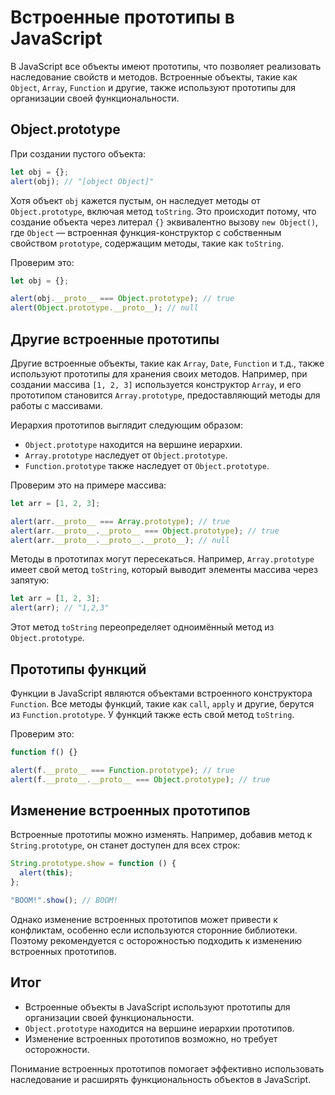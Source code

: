 # Встроенные прототипы в JavaScript

В JavaScript все объекты имеют прототипы, что позволяет реализовать наследование свойств и методов. Встроенные объекты, такие как `Object`, `Array`, `Function` и другие, также используют прототипы для организации своей функциональности.

## Object.prototype

При создании пустого объекта:

```javascript
let obj = {};
alert(obj); // "[object Object]"
```

Хотя объект `obj` кажется пустым, он наследует методы от `Object.prototype`, включая метод `toString`. Это происходит потому, что создание объекта через литерал `{}` эквивалентно вызову `new Object()`, где `Object` — встроенная функция-конструктор с собственным свойством `prototype`, содержащим методы, такие как `toString`.

Проверим это:

```javascript
let obj = {};

alert(obj.__proto__ === Object.prototype); // true
alert(Object.prototype.__proto__); // null
```

## Другие встроенные прототипы

Другие встроенные объекты, такие как `Array`, `Date`, `Function` и т.д., также используют прототипы для хранения своих методов. Например, при создании массива `[1, 2, 3]` используется конструктор `Array`, и его прототипом становится `Array.prototype`, предоставляющий методы для работы с массивами.

Иерархия прототипов выглядит следующим образом:

- `Object.prototype` находится на вершине иерархии.
- `Array.prototype` наследует от `Object.prototype`.
- `Function.prototype` также наследует от `Object.prototype`.

Проверим это на примере массива:

```javascript
let arr = [1, 2, 3];

alert(arr.__proto__ === Array.prototype); // true
alert(arr.__proto__.__proto__ === Object.prototype); // true
alert(arr.__proto__.__proto__.__proto__); // null
```

Методы в прототипах могут пересекаться. Например, `Array.prototype` имеет свой метод `toString`, который выводит элементы массива через запятую:

```javascript
let arr = [1, 2, 3];
alert(arr); // "1,2,3"
```

Этот метод `toString` переопределяет одноимённый метод из `Object.prototype`.

## Прототипы функций

Функции в JavaScript являются объектами встроенного конструктора `Function`. Все методы функций, такие как `call`, `apply` и другие, берутся из `Function.prototype`. У функций также есть свой метод `toString`.

Проверим это:

```javascript
function f() {}

alert(f.__proto__ === Function.prototype); // true
alert(f.__proto__.__proto__ === Object.prototype); // true
```

## Изменение встроенных прототипов

Встроенные прототипы можно изменять. Например, добавив метод к `String.prototype`, он станет доступен для всех строк:

```javascript
String.prototype.show = function () {
  alert(this);
};

"BOOM!".show(); // BOOM!
```

Однако изменение встроенных прототипов может привести к конфликтам, особенно если используются сторонние библиотеки. Поэтому рекомендуется с осторожностью подходить к изменению встроенных прототипов.

## Итог

- Встроенные объекты в JavaScript используют прототипы для организации своей функциональности.
- `Object.prototype` находится на вершине иерархии прототипов.
- Изменение встроенных прототипов возможно, но требует осторожности.

Понимание встроенных прототипов помогает эффективно использовать наследование и расширять функциональность объектов в JavaScript.
